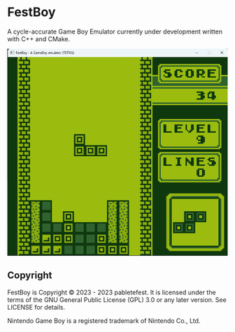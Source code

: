 # FestBoy

A cycle-accurate Game Boy Emulator currently under development written with C++ and CMake.

![screenshot1](docs/Tetris_Game-FestBoy.png)

## Copyright

FestBoy is Copyright © 2023 - 2023 pabletefest.
It is licensed under the terms of the GNU General Public License (GPL) 3.0 or any later version. See LICENSE for details.

Nintendo Game Boy is a registered trademark of Nintendo Co., Ltd.
